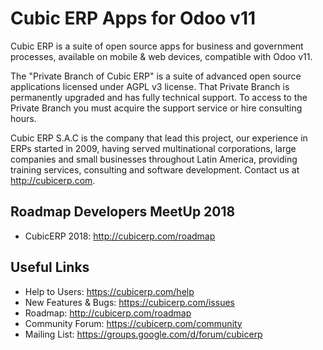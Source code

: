Cubic ERP Apps for Odoo v11
===========================

Cubic ERP is a suite of open source apps for business and government processes, available on mobile & web devices, compatible with Odoo v11.

The "Private Branch of Cubic ERP" is a suite of advanced open source applications licensed under AGPL v3 license. That Private Branch is permanently upgraded and has fully technical support. To access to the Private Branch you must acquire the support service or hire consulting hours.

Cubic ERP S.A.C is the company that lead this project, our experience in ERPs started in 2009, having served multinational corporations, large companies and small businesses throughout Latin America, providing training services, consulting and software development. Contact us at http://cubicerp.com.

Roadmap Developers MeetUp 2018
------------------------------
* CubicERP 2018: http://cubicerp.com/roadmap

Useful Links
------------
* Help to Users: https://cubicerp.com/help
* New Features & Bugs: https://cubicerp.com/issues
* Roadmap: http://cubicerp.com/roadmap
* Community Forum: https://cubicerp.com/community
* Mailing List: https://groups.google.com/d/forum/cubicerp
